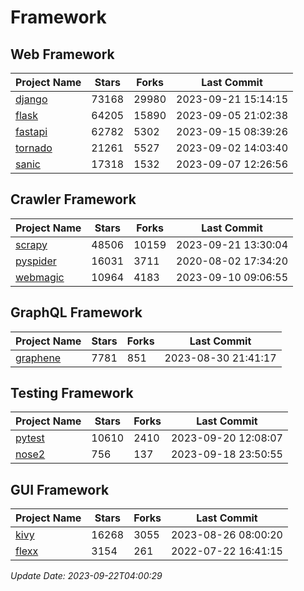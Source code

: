 # Framework

## Web Framework
| Project Name | Stars | Forks | Last Commit |
| ------------ | ----- | ----- | ----------- |
| [django](https://github.com/django/django) | 73168 | 29980 | 2023-09-21 15:14:15 |
| [flask](https://github.com/pallets/flask) | 64205 | 15890 | 2023-09-05 21:02:38 |
| [fastapi](https://github.com/tiangolo/fastapi) | 62782 | 5302 | 2023-09-15 08:39:26 |
| [tornado](https://github.com/tornadoweb/tornado) | 21261 | 5527 | 2023-09-02 14:03:40 |
| [sanic](https://github.com/sanic-org/sanic) | 17318 | 1532 | 2023-09-07 12:26:56 |

## Crawler Framework
| Project Name | Stars | Forks | Last Commit |
| ------------ | ----- | ----- | ----------- |
| [scrapy](https://github.com/scrapy/scrapy) | 48506 | 10159 | 2023-09-21 13:30:04 |
| [pyspider](https://github.com/binux/pyspider) | 16031 | 3711 | 2020-08-02 17:34:20 |
| [webmagic](https://github.com/code4craft/webmagic) | 10964 | 4183 | 2023-09-10 09:06:55 |

## GraphQL Framework
| Project Name | Stars | Forks | Last Commit |
| ------------ | ----- | ----- | ----------- |
| [graphene](https://github.com/graphql-python/graphene) | 7781 | 851 | 2023-08-30 21:41:17 |

## Testing Framework
| Project Name | Stars | Forks | Last Commit |
| ------------ | ----- | ----- | ----------- |
| [pytest](https://github.com/pytest-dev/pytest) | 10610 | 2410 | 2023-09-20 12:08:07 |
| [nose2](https://github.com/nose-devs/nose2) | 756 | 137 | 2023-09-18 23:50:55 |

## GUI Framework
| Project Name | Stars | Forks | Last Commit |
| ------------ | ----- | ----- | ----------- |
| [kivy](https://github.com/kivy/kivy) | 16268 | 3055 | 2023-08-26 08:00:20 |
| [flexx](https://github.com/flexxui/flexx) | 3154 | 261 | 2022-07-22 16:41:15 |

*Update Date: 2023-09-22T04:00:29*